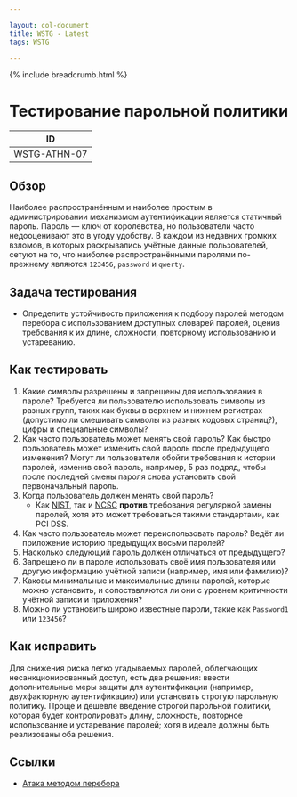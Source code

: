 ```yaml
---

layout: col-document
title: WSTG - Latest
tags: WSTG

---
```


{% include breadcrumb.html %}
# Тестирование парольной политики

|ID          |
|------------|
|WSTG-ATHN-07|

## Обзор

Наиболее распространённым и наиболее простым в администрировании механизмом аутентификации является статичный пароль. Пароль — ключ от королевства, но пользователи часто недооценивают это в угоду удобству. В каждом из недавних громких взломов, в которых раскрывались учётные данные пользователей, сетуют на то, что наиболее распространёнными паролями по-прежнему являются `123456`, `password` и `qwerty`.

## Задача тестирования

- Определить устойчивость приложения к подбору паролей методом перебора с использованием доступных словарей паролей, оценив требования к их длине, сложности, повторному использованию и устареванию.

## Как тестировать

1. Какие символы разрешены и запрещены для использования в пароле? Требуется ли пользователю использовать символы из разных групп, таких как буквы в верхнем и нижнем регистрах (допустимо ли смешивать символы из разных кодовых страниц?), цифры и специальные символы?
2. Как часто пользователь может менять свой пароль? Как быстро пользователь может изменить свой пароль после предыдущего изменения? Могут ли пользователи обойти требования к истории паролей, изменив свой пароль, например, 5 раз подряд, чтобы после последней смены пароля снова установить свой первоначальный пароль.
3. Когда пользователь должен менять свой пароль?
    - Как [NIST](https://pages.nist.gov/800-63-3/sp800-63b.html#memsecretver), так и [NCSC](https://www.ncsc.gov.uk/collection/passwords/updating-your-approach#PasswordGuidance:UpdatingYourApproach-Don'tenforceregularpasswordexpiry) **против** требования регулярной замены  паролей, хотя это может требоваться такими стандартами, как PCI DSS.
4. Как часто пользователь может переиспользовать пароль? Ведёт ли приложение историю предыдущих восьми паролей?
5. Насколько следующий пароль должен отличаться от предыдущего?
6. Запрещено ли в пароле использовать своё имя пользователя или другую информацию учётной записи (например, имя или фамилию)?
7. Каковы минимальные и максимальные длины паролей, которые можно установить, и сопоставляются ли они с уровнем критичности учётной записи и приложения?
8. Можно ли установить широко известные пароли, такие как `Password1` или `123456`?

## Как исправить

Для снижения риска легко угадываемых паролей, облегчающих несанкционированный доступ, есть два решения: ввести дополнительные меры защиты для аутентификации (например, двухфакторную аутентификацию) или установить строгую парольную политику. Проще и дешевле введение строгой парольной политики, которая будет контролировать длину, сложность, повторное использование и устаревание паролей; хотя в идеале должны быть реализованы оба решения.

## Ссылки

- [Атака методом перебора](https://owasp.org/www-community/attacks/Brute_force_attack)
